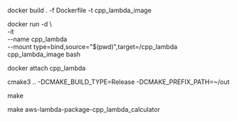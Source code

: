 docker build . -f Dockerfile -t cpp_lambda_image

docker run -d \           
-it \
--name cpp_lambda \
--mount type=bind,source="$(pwd)",target=/cpp_lambda \
cpp_lambda_image bash

docker attach cpp_lambda

cmake3 .. -DCMAKE_BUILD_TYPE=Release -DCMAKE_PREFIX_PATH=~/out

make

make aws-lambda-package-cpp_lambda_calculator